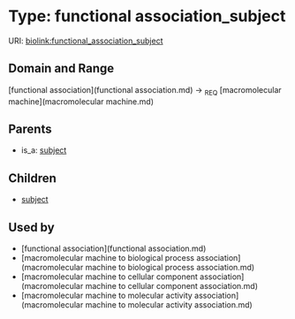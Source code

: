 
# Type: functional association_subject




URI: [biolink:functional_association_subject](https://w3id.org/biolink/vocab/functional_association_subject)


## Domain and Range

[functional association](functional association.md) ->  <sub>REQ</sub> [macromolecular machine](macromolecular machine.md)

## Parents

 *  is_a: [subject](subject.md)

## Children

 *  [subject](gene_to_go_term_association_subject.md)

## Used by

 * [functional association](functional association.md)
 * [macromolecular machine to biological process association](macromolecular machine to biological process association.md)
 * [macromolecular machine to cellular component association](macromolecular machine to cellular component association.md)
 * [macromolecular machine to molecular activity association](macromolecular machine to molecular activity association.md)
